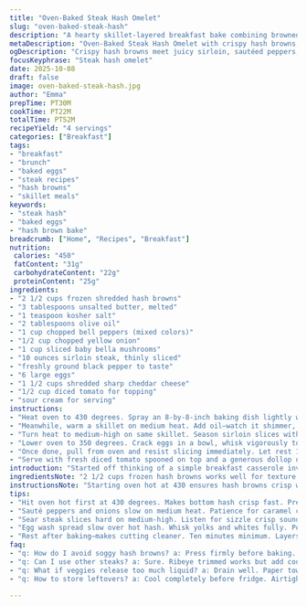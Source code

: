 ```yaml
---
title: "Oven-Baked Steak Hash Omelet"
slug: "oven-baked-steak-hash"
description: "A hearty skillet-layered breakfast bake combining browned hash browns, seared sirloin slices, sautéed veggies, eggs, and melted cheese. Baked in two stages to get crispy edges and fluffy richness inside. Subtle tweaks to ingredient amounts and timing create a balanced texture where the steak stays tender but flavorful. A sprinkle of diced tomato and sour cream finishes with fresh coolness. Ideal for brunch or weekend mornings when patience and focus on aroma and color guide the process."
metaDescription: "Oven-Baked Steak Hash Omelet with crispy hash browns, seared sirloin, sautéed veggies, eggs, sharp cheddar, and fresh tomato topping. Rich layered brunch bake."
ogDescription: "Crispy hash browns meet juicy sirloin, sautéed peppers, and eggs baked topped with cheddar melting gold, finished with fresh tomato and sour cream. Brunch game strong."
focusKeyphrase: "Steak hash omelet"
date: 2025-10-08
draft: false
image: oven-baked-steak-hash.jpg
author: "Emma"
prepTime: PT30M
cookTime: PT22M
totalTime: PT52M
recipeYield: "4 servings"
categories: ["Breakfast"]
tags:
- "breakfast"
- "brunch"
- "baked eggs"
- "steak recipes"
- "hash browns"
- "skillet meals"
keywords:
- "steak hash"
- "baked eggs"
- "hash brown bake"
breadcrumb: ["Home", "Recipes", "Breakfast"]
nutrition: 
 calories: "450"
 fatContent: "31g"
 carbohydrateContent: "22g"
 proteinContent: "25g"
ingredients:
- "2 1/2 cups frozen shredded hash browns"
- "3 tablespoons unsalted butter, melted"
- "1 teaspoon kosher salt"
- "2 tablespoons olive oil"
- "1 cup chopped bell peppers (mixed colors)"
- "1/2 cup chopped yellow onion"
- "1 cup sliced baby bella mushrooms"
- "10 ounces sirloin steak, thinly sliced"
- "freshly ground black pepper to taste"
- "6 large eggs"
- "1 1/2 cups shredded sharp cheddar cheese"
- "1/2 cup diced tomato for topping"
- "sour cream for serving"
instructions:
- "Heat oven to 430 degrees. Spray an 8-by-8-inch baking dish lightly with nonstick spray. Toss hash browns with melted butter and salt in dish; use the back of a spoon or spatula to press evenly into bottom. Slide into oven uncovered. Look for start of browning edges and slightly firm top — around 18 to 22 minutes. Pull out when the edges crisp and the surface feels mostly set but still a bit soft under finger."
- "Meanwhile, warm a skillet on medium heat. Add oil—watch it shimmer, but not smoke. Toss in bell peppers and onions. Stir and spread around, cooking until onions turn translucent and start caramelizing around 5 to 10 minutes. Add mushrooms last; cook until their moisture evaporates and edges brown, about 3 minutes. Remove all veggies to a plate, drain excess liquid."
- "Turn heat to medium-high on same skillet. Season sirloin slices with salt and pepper liberally; no skimping. Lay pieces flat, let them sear without moving too much. Listen for a light sizzle; once the edges brown and the color shifts (about 3-4 minutes), flip or stir just enough to give all sides a bit of crust. Avoid overcooking—steak needs to stay tender inside. Set aside quickly to rest."
- "Lower oven to 350 degrees. Crack eggs in a bowl, whisk vigorously to blend yolks and whites fully. Pour evenly over the partially baked hash browns — spread slowly; some may shift. Sprinkle cheese in a thick layer over eggs, then distribute steak slices and sautéed veggies evenly, avoiding any liquid from pooling on the surface. Return to oven for around 27 minutes. Watch for egg filling to puff and lightly brown—edges firm, center just set but still moist."
- "Once done, pull from oven and resist slicing immediately. Let rest 10 to 12 minutes—this lets residual heat finish cooking and the layers firm up for cleaner cuts."
- "Serve with fresh diced tomato spooned on top and a generous dollop of sour cream. The cold tang balances the hearty warm layers underneath."
introduction: "Started off thinking of a simple breakfast casserole involving hash browns and eggs only but adding sirloin changed the game. Steak needs quick sear—not overdone or it gets rubbery, so medium-high heat is crucial. I found sautéing veggies separately helps keep their texture instead of steaming in the egg. Two-stage bake—hash browns first then eggs with toppings—makes for crispy base, avoids sogginess. Timing is flexible if you watch edges for crispness, eggs for puffiness and jiggle. Mixing sharp cheddar rather than mild cheese brings out flavor punch, balance richness. Sour cream on top adds a sharp tang, brightens the plate. Learned to discard excess liquids from steak and veggies; watery bake ruins texture. Best when rested properly. Experiment with bell pepper colors for visual pop and slight sweetness."
ingredientsNote: "2 1/2 cups frozen hash browns works well for texture and ease, but fresh shredded can be substituted—just squeeze excess moisture before using. Butter lends richness and ensures browning crisp crust; butter replacement with olive oil is doable but changes flavor and texture, possibly less crisp. Salt is essential—not just seasoning but draws some moisture out from potatoes aiding crispness. Bell peppers add sweetness and crunch; any color mix fine, red and yellow sweeter than green. Onions must be translucent with light caramel color to avoid sharp bite. Baby bella mushrooms deliver earthiness; white button mushrooms okay but less flavor. Sirloin preferred for tenderness, but any lean steak or even ribeye trimmed of fat can work—adjust cook time accordingly. Eggs—fresh, large. Cheese can be sharp cheddar or a blend with Monterey Jack, mozzarella for milder profile. Tomato topping is fresh finish; if unavailable, try salsa or chopped fresh herbs. Sour cream balances richness but Greek yogurt is a tangier swap."
instructionsNote: "Starting oven hot at 430 ensures hash browns crisp without overbaking egg layer. Press hash evenly to avoid thin spots that overbrown or undercook. Baking uncovered encourages moisture evaporation—don't cover or foil, avoids sogginess. Sauté veggies separately to control their doneness and prevent steaming from wetness. Use moderate heat—low and slow caramelizes onions but keeps them soft; mushrooms added late to avoid turning mushy. Steaks get fast sear on medium-high for texture contrast—don’t crowd pan or they'll steam instead. Salt steak generously before cooking to season inside out; seasoning post-cooking is too late. Egg pouring over hot hash browns requires gentle spread to avoid disturbing crust; whisk eggs well to promote uniform cooking and fluffiness. Cheese placement on top promotes golden crust and helps seal in steak and veggies underneath. Lower oven temp for second bake to prevent overbaking stew-like eggs but allow slow setting. Resting bake essential to firm up layers, aids slicing; skipping leads to messy, runny squares. Discarding extra liquid improves texture—moisture dilutes egg and softens potatoes, making dish gluey. Serve immediately after resting for best mouthfeel."
tips:
- "Hit oven hot first at 430 degrees. Makes bottom hash crisp fast. Press hash firmly. Uneven pressing means burnt spots, or soggy gaps singing out. No cover foil; steam ruins crust. Watch edges carefully; brown just right, not black. Timing varies oven to oven. Sleeve out finger test helps. A slight soft spot okay but not wet."
- "Sauté peppers and onions slow on medium heat. Patience for caramel color. Too high heat burns edges; too low, soggy onions. Mushrooms last. Adds earthiness. Water from veggies dilutes egg layer; drain liquid well. I drain on paper towel sometimes; best texture. Keep colors vibrant; red & yellow peppers bring sweet pop."
- "Sear steak slices hard on medium-high. Listen for sizzle crisp sound. Flip fast after edges brown. Avoid moving too much; crust is flavor. Salt first, liberally; pulls flavor inside. Overcook and you get tough bites. Let steak rest on plate briefly; carryover heat evens out doneness. Thin slices cook fast, adjust if thicker."
- "Egg wash spread slow over hot hash. Whisk yolks and whites fully. Pour gently to not break crust. Cheese thick on top seals filling; adds golden crust too. Next, evenly scatter steak and veggies. Avoid pooling liquid on top or will burn wet spots. Oven down to 350 for gentle set. Puff and jiggle edges tell you timing; pull before dryer."
- "Rest after baking—makes cutting cleaner. Ten minutes minimum. Layers firm, not floppy. Skip rest, omelet squares mess on plate. Tomato topping adds fresh acid contrast. Sour cream or Greek yogurt works here for creamy tang. Substitute sharp cheddar with combo cheeses—Jack melts better, mozzarella milds sharpness."
faq:
- "q: How do I avoid soggy hash browns? a: Press firmly before baking. No foil cover. Bake uncovered high heat first stage crisp edges. Drain excess moisture from frozen hash if fresh. Timing key. Watch browning signs. Soft top okay but not wet patches."
- "q: Can I use other steaks? a: Sure. Ribeye trimmed works but add cook time because thicker. Leaner cuts like flank need quick sear then rest to avoid toughness. Adjust slices thickness. Season well before cooking. No skipping salt; penetrates meat."
- "q: What if veggies release too much liquid? a: Drain well. Paper towel helps soak extra water. Mushrooms tricky; cook till edges brown, moisture gone. Add last to onions and peppers after partial cook. Avoid steaming in pan; slowly caramelize instead."
- "q: How to store leftovers? a: Cool completely before fridge. Airtight container. Best eaten within two days for texture. Reheat gently in oven 300 degrees to crisp edges again. Microwave makes soggy layers. Can freeze but expect some texture loss on thaw."

---
```

